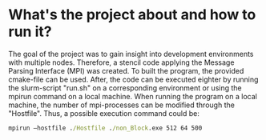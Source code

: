 # What's the project about and how to run it?
The goal of the project was to gain insight into development environments with multiple nodes. Therefore, a stencil code applying the Message Parsing Interface (MPI) was created. To built the program, the provided cmake-file can be used. After, the code can be executed eighter by running the slurm-script "run.sh" on a corresponding environment or using the mpirun command on a local machine. When running the program on a local machine, the number of mpi-processes can be modified through the "Hostfile". Thus, a possible execution command could be:

```cmd
mpirun –hostfile ./Hostfile ./non_Block.exe 512 64 500
```
